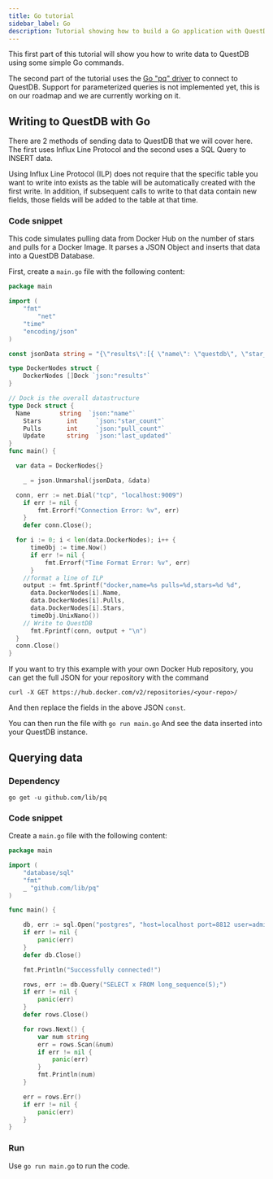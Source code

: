 ```yaml
---
title: Go tutorial
sidebar_label: Go
description: Tutorial showing how to build a Go application with QuestDB.
---
```


This first part of this tutorial will show you how to write data to QuestDB
using some simple Go commands.

The second part of the tutorial uses the [Go "pq" driver](https://godoc.org/github.com/lib/pq) to
connect to QuestDB. Support for parameterized queries is not implemented yet,
this is on our roadmap and we are currently working on it.

## Writing to QuestDB with Go

There are 2 methods of sending data to QuestDB that we will cover here. The first uses
Influx Line Protocol and the second uses a SQL Query to INSERT data.

Using Influx Line Protocol (ILP) does not require that the specific table you want to
write into exists as the table will be automatically created with the first write. In
addition, if subsequent calls to write to that data contain new fields, those fields
will be added to the table at that time.

### Code snippet

This code simulates pulling data from Docker Hub on the number of stars and pulls for
a Docker Image. It parses a JSON Object and inserts that data into a QuestDB Database.

First, create a `main.go` file with the following content:

```go
package main

import (
    "fmt"
		"net"
    "time"
    "encoding/json"
)

const jsonData string = "{\"results\":[{ \"name\": \"questdb\", \"star_count\": 5, \"pull_count\": 1919,\"last_updated\": \"2020-09-02T13:47:23.804926Z\"}]  }"

type DockerNodes struct {
	DockerNodes []Dock `json:"results"`
}

// Dock is the overall datastructure
type Dock struct {
  Name        string  `json:"name"`
	Stars       int     `json:"star_count"`
	Pulls       int     `json:"pull_count"`
	Update      string  `json:"last_updated"`
}
func main() {

  var data = DockerNodes{}

	_ = json.Unmarshal(jsonData, &data)

  conn, err := net.Dial("tcp", "localhost:9009")
	if err != nil {
		fmt.Errorf("Connection Error: %v", err)
	}
	defer conn.Close();

  for i := 0; i < len(data.DockerNodes); i++ {
	  timeObj := time.Now()
	  if err != nil {
		  fmt.Errorf("Time Format Error: %v", err)
	  }
    //format a line of ILP
    output := fmt.Sprintf("docker,name=%s pulls=%d,stars=%d %d",
      data.DockerNodes[i].Name,
      data.DockerNodes[i].Pulls,
      data.DockerNodes[i].Stars,
      timeObj.UnixNano())
    // Write to QuestDB
	  fmt.Fprintf(conn, output + "\n")
  }
  conn.Close()
}
```
If you want to try this example with your own Docker Hub repository, you can get the full JSON
for your repository with the command

```shell
curl -X GET https://hub.docker.com/v2/repositories/<your-repo>/
```

And then replace the fields in the above JSON `const`.

You can then run the file with `go run main.go` And see the data inserted into your QuestDB instance.

## Querying data

### Dependency

`go get -u github.com/lib/pq`

### Code snippet

Create a `main.go` file with the following content:

```go
package main

import (
	"database/sql"
	"fmt"
	_ "github.com/lib/pq"
)

func main() {

	db, err := sql.Open("postgres", "host=localhost port=8812 user=admin password=quest dbname=qdb sslmode=disable")
	if err != nil {
		panic(err)
	}
	defer db.Close()

	fmt.Println("Successfully connected!")

	rows, err := db.Query("SELECT x FROM long_sequence(5);")
	if err != nil {
		panic(err)
	}
	defer rows.Close()

	for rows.Next() {
		var num string
		err = rows.Scan(&num)
		if err != nil {
			panic(err)
		}
		fmt.Println(num)
	}

	err = rows.Err()
	if err != nil {
		panic(err)
	}
}
```

### Run

Use `go run main.go` to run the code.
